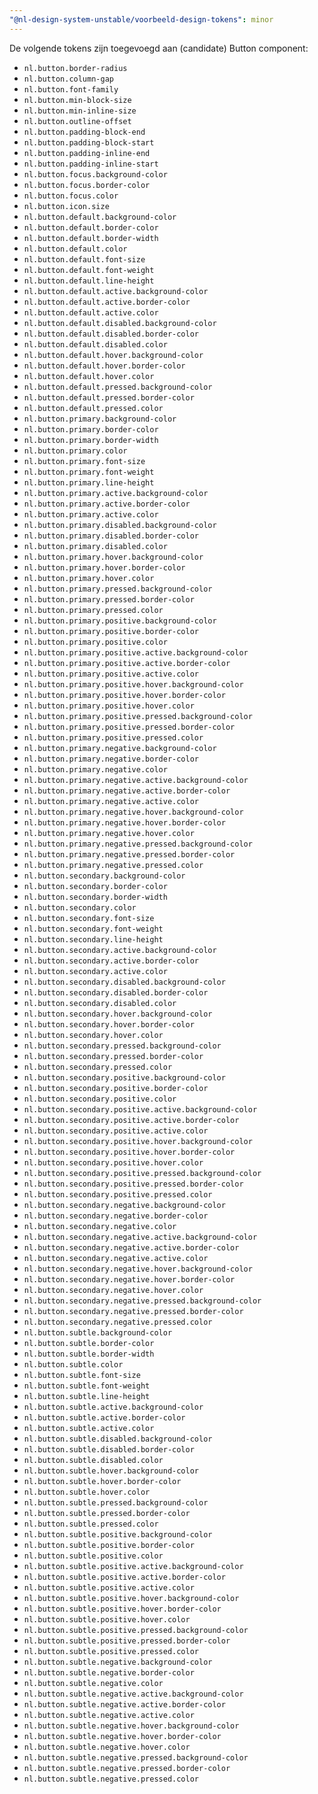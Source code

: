 ```yaml
---
"@nl-design-system-unstable/voorbeeld-design-tokens": minor
---
```


De volgende tokens zijn toegevoegd aan (candidate) Button component:

- `nl.button.border-radius`
- `nl.button.column-gap`
- `nl.button.font-family`
- `nl.button.min-block-size`
- `nl.button.min-inline-size`
- `nl.button.outline-offset`
- `nl.button.padding-block-end`
- `nl.button.padding-block-start`
- `nl.button.padding-inline-end`
- `nl.button.padding-inline-start`
- `nl.button.focus.background-color`
- `nl.button.focus.border-color`
- `nl.button.focus.color`
- `nl.button.icon.size`
- `nl.button.default.background-color`
- `nl.button.default.border-color`
- `nl.button.default.border-width`
- `nl.button.default.color`
- `nl.button.default.font-size`
- `nl.button.default.font-weight`
- `nl.button.default.line-height`
- `nl.button.default.active.background-color`
- `nl.button.default.active.border-color`
- `nl.button.default.active.color`
- `nl.button.default.disabled.background-color`
- `nl.button.default.disabled.border-color`
- `nl.button.default.disabled.color`
- `nl.button.default.hover.background-color`
- `nl.button.default.hover.border-color`
- `nl.button.default.hover.color`
- `nl.button.default.pressed.background-color`
- `nl.button.default.pressed.border-color`
- `nl.button.default.pressed.color`
- `nl.button.primary.background-color`
- `nl.button.primary.border-color`
- `nl.button.primary.border-width`
- `nl.button.primary.color`
- `nl.button.primary.font-size`
- `nl.button.primary.font-weight`
- `nl.button.primary.line-height`
- `nl.button.primary.active.background-color`
- `nl.button.primary.active.border-color`
- `nl.button.primary.active.color`
- `nl.button.primary.disabled.background-color`
- `nl.button.primary.disabled.border-color`
- `nl.button.primary.disabled.color`
- `nl.button.primary.hover.background-color`
- `nl.button.primary.hover.border-color`
- `nl.button.primary.hover.color`
- `nl.button.primary.pressed.background-color`
- `nl.button.primary.pressed.border-color`
- `nl.button.primary.pressed.color`
- `nl.button.primary.positive.background-color`
- `nl.button.primary.positive.border-color`
- `nl.button.primary.positive.color`
- `nl.button.primary.positive.active.background-color`
- `nl.button.primary.positive.active.border-color`
- `nl.button.primary.positive.active.color`
- `nl.button.primary.positive.hover.background-color`
- `nl.button.primary.positive.hover.border-color`
- `nl.button.primary.positive.hover.color`
- `nl.button.primary.positive.pressed.background-color`
- `nl.button.primary.positive.pressed.border-color`
- `nl.button.primary.positive.pressed.color`
- `nl.button.primary.negative.background-color`
- `nl.button.primary.negative.border-color`
- `nl.button.primary.negative.color`
- `nl.button.primary.negative.active.background-color`
- `nl.button.primary.negative.active.border-color`
- `nl.button.primary.negative.active.color`
- `nl.button.primary.negative.hover.background-color`
- `nl.button.primary.negative.hover.border-color`
- `nl.button.primary.negative.hover.color`
- `nl.button.primary.negative.pressed.background-color`
- `nl.button.primary.negative.pressed.border-color`
- `nl.button.primary.negative.pressed.color`
- `nl.button.secondary.background-color`
- `nl.button.secondary.border-color`
- `nl.button.secondary.border-width`
- `nl.button.secondary.color`
- `nl.button.secondary.font-size`
- `nl.button.secondary.font-weight`
- `nl.button.secondary.line-height`
- `nl.button.secondary.active.background-color`
- `nl.button.secondary.active.border-color`
- `nl.button.secondary.active.color`
- `nl.button.secondary.disabled.background-color`
- `nl.button.secondary.disabled.border-color`
- `nl.button.secondary.disabled.color`
- `nl.button.secondary.hover.background-color`
- `nl.button.secondary.hover.border-color`
- `nl.button.secondary.hover.color`
- `nl.button.secondary.pressed.background-color`
- `nl.button.secondary.pressed.border-color`
- `nl.button.secondary.pressed.color`
- `nl.button.secondary.positive.background-color`
- `nl.button.secondary.positive.border-color`
- `nl.button.secondary.positive.color`
- `nl.button.secondary.positive.active.background-color`
- `nl.button.secondary.positive.active.border-color`
- `nl.button.secondary.positive.active.color`
- `nl.button.secondary.positive.hover.background-color`
- `nl.button.secondary.positive.hover.border-color`
- `nl.button.secondary.positive.hover.color`
- `nl.button.secondary.positive.pressed.background-color`
- `nl.button.secondary.positive.pressed.border-color`
- `nl.button.secondary.positive.pressed.color`
- `nl.button.secondary.negative.background-color`
- `nl.button.secondary.negative.border-color`
- `nl.button.secondary.negative.color`
- `nl.button.secondary.negative.active.background-color`
- `nl.button.secondary.negative.active.border-color`
- `nl.button.secondary.negative.active.color`
- `nl.button.secondary.negative.hover.background-color`
- `nl.button.secondary.negative.hover.border-color`
- `nl.button.secondary.negative.hover.color`
- `nl.button.secondary.negative.pressed.background-color`
- `nl.button.secondary.negative.pressed.border-color`
- `nl.button.secondary.negative.pressed.color`
- `nl.button.subtle.background-color`
- `nl.button.subtle.border-color`
- `nl.button.subtle.border-width`
- `nl.button.subtle.color`
- `nl.button.subtle.font-size`
- `nl.button.subtle.font-weight`
- `nl.button.subtle.line-height`
- `nl.button.subtle.active.background-color`
- `nl.button.subtle.active.border-color`
- `nl.button.subtle.active.color`
- `nl.button.subtle.disabled.background-color`
- `nl.button.subtle.disabled.border-color`
- `nl.button.subtle.disabled.color`
- `nl.button.subtle.hover.background-color`
- `nl.button.subtle.hover.border-color`
- `nl.button.subtle.hover.color`
- `nl.button.subtle.pressed.background-color`
- `nl.button.subtle.pressed.border-color`
- `nl.button.subtle.pressed.color`
- `nl.button.subtle.positive.background-color`
- `nl.button.subtle.positive.border-color`
- `nl.button.subtle.positive.color`
- `nl.button.subtle.positive.active.background-color`
- `nl.button.subtle.positive.active.border-color`
- `nl.button.subtle.positive.active.color`
- `nl.button.subtle.positive.hover.background-color`
- `nl.button.subtle.positive.hover.border-color`
- `nl.button.subtle.positive.hover.color`
- `nl.button.subtle.positive.pressed.background-color`
- `nl.button.subtle.positive.pressed.border-color`
- `nl.button.subtle.positive.pressed.color`
- `nl.button.subtle.negative.background-color`
- `nl.button.subtle.negative.border-color`
- `nl.button.subtle.negative.color`
- `nl.button.subtle.negative.active.background-color`
- `nl.button.subtle.negative.active.border-color`
- `nl.button.subtle.negative.active.color`
- `nl.button.subtle.negative.hover.background-color`
- `nl.button.subtle.negative.hover.border-color`
- `nl.button.subtle.negative.hover.color`
- `nl.button.subtle.negative.pressed.background-color`
- `nl.button.subtle.negative.pressed.border-color`
- `nl.button.subtle.negative.pressed.color`
